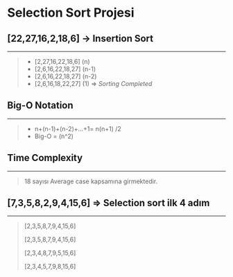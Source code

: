 # Selection Sort Projesi

## **[22,27,16,2,18,6]** -> Insertion Sort
---

>- [2,27,16,22,18,6] (n)
>- [2,6,16,22,18,27] (n-1)
>- [2,6,16,22,18,27] (n-2)
>- [2,6,16,18,22,27] (1) => *Sorting Completed*


## Big-O Notation
---

>* n+(n-1)+(n-2)+...+1= n(n+1) /2
>* Big-O = (n^2)

## Time Complexity
---

>18 sayısı Average case kapsamına girmektedir.

## **[7,3,5,8,2,9,4,15,6]** => Selection sort ilk 4 adım
---

>[2,3,5,8,7,9,4,15,6]
>
>[2,3,5,8,7,9,4,15,6]
>
>[2,3,4,8,7,9,5,15,6]
>
>[2,3,4,5,7,9,8,15,6]